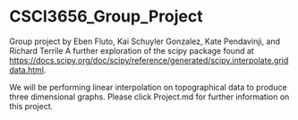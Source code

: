 # CSCI3656_Group_Project
Group project by Eben Fluto, Kai Schuyler Gonzalez, Kate Pendavinji, and Richard Terrile
A further exploration of the scipy package found at https://docs.scipy.org/doc/scipy/reference/generated/scipy.interpolate.griddata.html.

We will be performing linear interpolation on topographical data to produce three dimensional graphs. Please click Project.md for further information on this project. 
